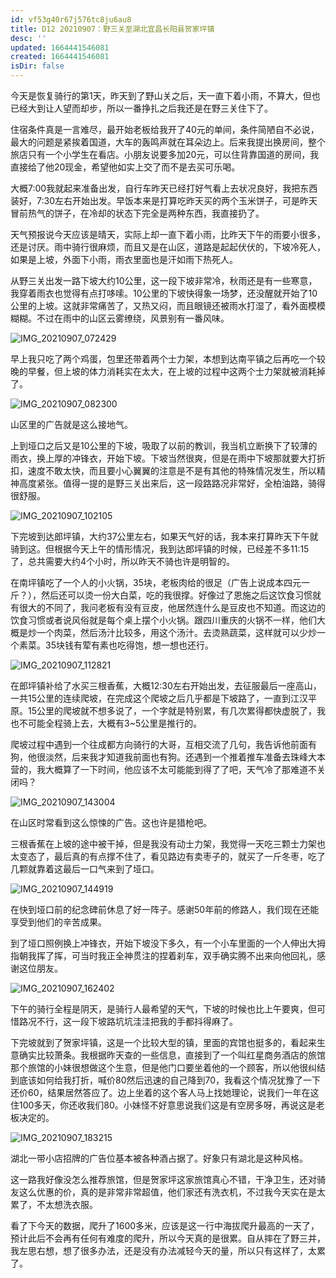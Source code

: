 ```yaml
---
id: vf53g40r67j576tc8ju6au8
title: D12 20210907：野三关至湖北宜昌长阳县贺家坪镇
desc: ''
updated: 1664441546081
created: 1664441546081
isDir: false
---
```

今天是恢复骑行的第1天，昨天到了野山关之后，天一直下着小雨，不算大，但也已经大到让人望而却步，所以一番挣扎之后我还是在野三关住下了。

住宿条件真是一言难尽，最开始老板给我开了40元的单间，条件简陋自不必说，最大的问题是紧挨着国道，大车的轰鸣声就在耳朵边上。后来我提出换房间，整个旅店只有一个小学生在看店。小朋友说要多加20元，可以住背靠国道的房间，我直接给了他20现金，希望他如实上交了而不是去买可乐喝。

大概7:00我就起来准备出发，自行车昨天已经打好气看上去状况良好，我把东西装好，7:30左右开始出发。早饭本来是打算吃昨天买的两个玉米饼子，可是昨天冒前热气的饼子，在冷却的状态下完全是两种东西，我直接扔了。

天气预报说今天应该是晴天，实际上却一直下着小雨，比昨天下午的雨要小很多，还是讨厌。雨中骑行很麻烦，而且又是在山区，道路是起起伏伏的，下坡冷死人，如果是上坡，外面下小雨，雨衣里面也是汗如雨下热死人。

从野三关出发一路下坡大约10公里，这一段下坡非常冷，秋雨还是有一些寒意，我穿着雨衣也觉得有点打哆嗦。10公里的下坡快得象一场梦，还没醒就开始了10公里的上坡。这就非常痛苦了，又热又闷，而且眼镜还被雨水打湿了，看外面模模糊糊。不过在雨中的山区云雾缭绕，风景别有一番风味。

![IMG_20210907_072429](https://ridemypic.oss-cn-chengdu.aliyuncs.com/rideimg/IMG_20210907_072429-16335815456131.jpg)

早上我只吃了两个鸡蛋，包里还带着两个士力架，本想到达南平镇之后再吃一个较晚的早餐，但上坡的体力消耗实在太大，在上坡的过程中这两个士力架就被消耗掉了。

![IMG_20210907_082300](https://ridemypic.oss-cn-chengdu.aliyuncs.com/rideimg/IMG_20210907_082300-16335815621492.jpg)

山区里的广告就是这么接地气。

上到垭口之后又是10公里的下坡，吸取了以前的教训，我当机立断换下了较薄的雨衣，换上厚的冲锋衣，开始下坡。下坡当然很爽，但是在雨中下坡那就要大打折扣，速度不敢太快，而且要小心翼翼的注意是不是有其他的特殊情况发生，所以精神高度紧张。值得一提的是野三关出来后，这一段路路况非常好，全柏油路，骑得很舒服。

![IMG_20210907_102105](https://ridemypic.oss-cn-chengdu.aliyuncs.com/rideimg/IMG_20210907_102105.jpg)

下完坡到达郎坪镇，大约37公里左右，如果天气好的话，我本来打算昨天下午就骑到这。但根据今天上午的情形情况，我到达郎坪镇的时候，已经差不多11:15了，总共需要大约4个小时，所以昨天不骑也许是明智的。

在南坪镇吃了一个人的小火锅，35块，老板肉给的很足（广告上说成本四元一斤？），然后还可以烫一份大白菜，吃的我很撑。好像过了恩施之后这饮食习惯就有很大的不同了，我问老板有没有豆皮，他居然连什么是豆皮也不知道。而这边的饮食习惯或者说风俗就是每个桌上摆个小火锅。跟四川重庆的火锅不一样，他们大概是炒一个肉菜，然后汤汁比较多，用这个汤汁。去烫熟蔬菜，这样就可以少炒一个素菜。35块钱有荤有素也吃得饱，想一想也还行。

![IMG_20210907_112821](https://ridemypic.oss-cn-chengdu.aliyuncs.com/rideimg/IMG_20210907_112821-16335816653803.jpg)

在郎坪镇补给了水买三根香蕉，大概12:30左右开始出发，去征服最后一座高山，一共15公里的连续爬坡，在完成这个爬坡之后几乎都是下坡路了，一直到江汉平原。15公里的爬坡就不想多说了，一个字就是特别累，有几次累得都快虚脱了，我也不可能全程骑上去，大概有3~5公里是推行的。

爬坡过程中遇到一个往成都方向骑行的大哥，互相交流了几句，我告诉他前面有狗，他很淡然，后来我才知道我前面也有狗。还遇到一个推着推车准备去珠峰大本营的，我大概算了一下时间，他应该不太可能能到得了了吧，天气冷了那难道不关闭吗？

![IMG_20210907_143004](https://ridemypic.oss-cn-chengdu.aliyuncs.com/rideimg/IMG_20210907_143004-16335816876644.jpg)

在山区时常看到这么惊悚的广告。这也许是猎枪吧。

三根香蕉在上坡的途中被干掉，但是我没有动士力架，我觉得一天吃三颗士力架也太变态了，最后真的有点撑不住了，看见路边有卖枣子的，就买了一斤冬枣，吃了几颗就靠着这最后一口气来到了垭口。

![IMG_20210907_144919](https://ridemypic.oss-cn-chengdu.aliyuncs.com/rideimg/IMG_20210907_144919-16335817492675.jpg)

在快到垭口前的纪念碑前休息了好一阵子。感谢50年前的修路人，我们现在还能享受到他们的辛苦成果。

到了垭口照例换上冲锋衣，开始下坡没下多久，有一个小车里面的一个人伸出大拇指朝我挥了挥，可当时我正全神贯注的捏着刹车，双手确实腾不出来向他回礼，感谢这位朋友。

![IMG_20210907_162402](https://ridemypic.oss-cn-chengdu.aliyuncs.com/rideimg/IMG_20210907_162402.jpg)

下午的骑行全程是阴天，是骑行人最希望的天气，下坡的时候也比上午要爽，但可惜路况不行，这一段下坡路坑坑洼洼把我的手都抖得麻了。

下完坡就到了贺家坪镇，这是一个比较大型的镇，里面的宾馆也挺多的，看起来生意确实比较萧条。我根据昨天查的一些信息，直接到了一个叫红星商务酒店的旅馆那个旅馆的小妹很想做这个生意，但是他门口要坐着他的一个顾客，所以他很纠结到底该如何给我打折，喊价80然后迅速的自己降到70，我看这个情况犹豫了一下还价60，结果居然答应了。边上坐着的这个客人马上找她理论，说我们一年在这住100多天，你还收我们80。小妹怪不好意思说我们这是有空房多呀，再说这是老板决定的。

![IMG_20210907_183215](https://ridemypic.oss-cn-chengdu.aliyuncs.com/rideimg/IMG_20210907_183215-16335818992006.jpg)

湖北一带小店招牌的广告位基本被各种酒占据了。好象只有湖北是这种风格。

这一路我好像没怎么推荐旅馆，但是贺家坪这家旅馆真心不错，干净卫生，还对骑友这么优惠的价，真的是非常非常超值，他们家还有洗衣机，不过我今天实在是太累了，不太想洗衣服。

看了下今天的数据，爬升了1600多米，应该是这一行中海拔爬升最高的一天了，预计此后不会再有任何有难度的爬升，所以今天真的是很累。自从摔在了野三并，我左思右想，想了很多办法，还是没有办法减轻今天的量，所以只有这样了，太累了。